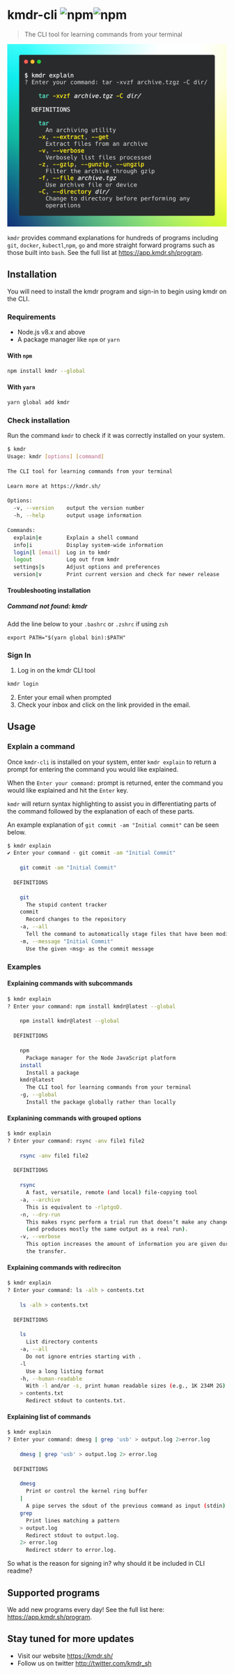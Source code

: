 # kmdr-cli ![npm](https://img.shields.io/npm/v/kmdr?color=green&style=flat-square)![npm](https://img.shields.io/npm/dt/kmdr?color=blue&style=flat-square)

> The CLI tool for learning commands from your terminal

<p align="center">
  <img src="screenshot.png">
</p>

`kmdr` provides command explanations for hundreds of programs including `git`, `docker`, `kubectl`,`npm`, `go` and more straight forward programs such as those built into `bash`. See the full list at https://app.kmdr.sh/program.

## Installation

You will need to install the kmdr program and sign-in to begin using kmdr on the CLI.

### Requirements

- Node.js v8.x and above
- A package manager like `npm` or `yarn`

#### With `npm`

```bash
npm install kmdr --global
```

#### With `yarn`

```bash
yarn global add kmdr
```

### Check installation

Run the command `kmdr` to check if it was correctly installed on your system.

```bash
$ kmdr
Usage: kmdr [options] [command]

The CLI tool for learning commands from your terminal

Learn more at https://kmdr.sh/

Options:
  -v, --version    output the version number
  -h, --help       output usage information

Commands:
  explain|e        Explain a shell command
  info|i           Display system-wide information
  login|l [email]  Log in to kmdr
  logout           Log out from kmdr
  settings|s       Adjust options and preferences
  version|v        Print current version and check for newer release
```

#### Troubleshooting installation

##### Command not found: kmdr

Add the line below to your `.bashrc` or `.zshrc` if using `zsh`

```
export PATH="$(yarn global bin):$PATH"
```

### Sign In

1. Log in on the kmdr CLI tool

```bash
kmdr login
```

2. Enter your email when prompted
3. Check your inbox and click on the link provided in the email.

## Usage

### Explain a command

Once `kmdr-cli` is installed on your system, enter `kmdr explain` to return a prompt for entering the command you would like explained.

When the `Enter your command:` prompt is returned, enter the command you would like explained and hit the `Enter` key.

`kmdr` will return syntax highlighting to assist you in differentiating parts of the command followed by the explanation of each of these parts.

An example explanation of `git commit -am "Initial commit"` can be seen below.

```bash
$ kmdr explain
✔ Enter your command · git commit -am "Initial Commit"

    git commit -am "Initial Commit"

  DEFINITIONS

    git
      The stupid content tracker
    commit
      Record changes to the repository
    -a, --all
      Tell the command to automatically stage files that have been modified and deleted
    -m, --message "Initial Commit"
      Use the given <msg> as the commit message
```

### Examples

#### Explaining commands with subcommands

```bash
$ kmdr explain
? Enter your command: npm install kmdr@latest --global

    npm install kmdr@latest --global

  DEFINITIONS

    npm
      Package manager for the Node JavaScript platform
    install
      Install a package
    kmdr@latest
      The CLI tool for learning commands from your terminal
    -g, --global
      Install the package globally rather than locally
```

#### Explanining commands with grouped options

```bash
$ kmdr explain
? Enter your command: rsync -anv file1 file2

    rsync -anv file1 file2

  DEFINITIONS

    rsync
      A fast, versatile, remote (and local) file-copying tool
    -a, --archive
      This is equivalent to -rlptgoD.
    -n, --dry-run
      This makes rsync perform a trial run that doesn’t make any changes
      (and produces mostly the same output as a real run).
    -v, --verbose
      This option increases the amount of information you are given during
      the transfer.
```

#### Explaining commands with redireciton

```bash
$ kmdr explain
? Enter your command: ls -alh > contents.txt

    ls -alh > contents.txt

  DEFINITIONS

    ls
      List directory contents
    -a, --all
      Do not ignore entries starting with .
    -l
      Use a long listing format
    -h, --human-readable
      With -l and/or -s, print human readable sizes (e.g., 1K 234M 2G)
    > contents.txt
      Redirect stdout to contents.txt.
```

#### Explaining list of commands

```bash
$ kmdr explain
? Enter your command: dmesg | grep 'usb' > output.log 2>error.log

    dmesg | grep 'usb' > output.log 2> error.log

  DEFINITIONS

    dmesg
      Print or control the kernel ring buffer
    |
      A pipe serves the sdout of the previous command as input (stdin) to the next one
    grep
      Print lines matching a pattern
    > output.log
      Redirect stdout to output.log.
    2> error.log
      Redirect stderr to error.log.
```

So what is the reason for signing in? why should it be included in CLI readme?

## Supported programs

We add new programs every day! See the full list here: https://app.kmdr.sh/program.

## Stay tuned for more updates

- Visit our website <https://kmdr.sh/>
- Follow us on twitter <http://twitter.com/kmdr_sh>
